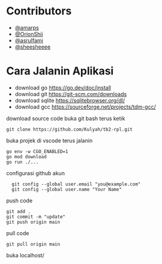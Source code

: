 # Contributors
- [@amarps](https://github.com/amarps)
- [@OrionShii](https://github.com/OrionShii)
- [@asrulfami](https://github.com/asrulfami)
- [@sheesheeee](https://github.com/sheesheeee)

# Cara Jalanin Aplikasi
- download go https://go.dev/doc/install
- download git https://git-scm.com/downloads
- download sqlite https://sqlitebrowser.org/dl/
- download gcc https://sourceforge.net/projects/tdm-gcc/

download source code
buka git bash terus ketik
```
git clone https://github.com/Kulyah/tb2-rpl.git
```

buka projek di vscode
terus jalanin
```
go env -w CGO_ENABLED=1
go mod download
go run ./...
```
configurasi github akun
```
  git config --global user.email "you@example.com"
  git config --global user.name "Your Name"
```

push code
```
git add .
git commit -m "update"
git push origin main
```

pull code
```
git pull origin main
```

buka localhost/
